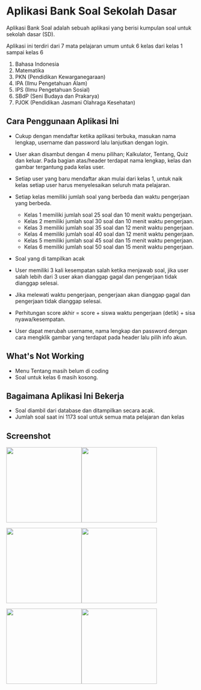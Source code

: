 # Aplikasi Bank Soal Sekolah Dasar

Aplikasi Bank Soal adalah sebuah aplikasi yang berisi kumpulan soal untuk sekolah dasar (SD).

Aplikasi ini terdiri dari 7 mata pelajaran umum untuk 6 kelas dari kelas 1 sampai kelas 6

1. Bahasa Indonesia
2. Matematika
3. PKN (Pendidikan Kewarganegaraan)
4. IPA (Ilmu Pengetahuan Alam)
5. IPS (Ilmu Pengetahuan Sosial)
6. SBdP (Seni Budaya dan Prakarya)
7. PJOK (Pendidikan Jasmani Olahraga Kesehatan)

## Cara Penggunaan Aplikasi Ini

- Cukup dengan mendaftar ketika aplikasi terbuka, masukan nama lengkap, username dan password lalu lanjutkan dengan login.
- User akan disambut dengan 4 menu pilihan; Kalkulator, Tentang, Quiz dan keluar. Pada bagian atas/header terdapat nama lengkap, kelas dan gambar tergantung pada kelas user.
- Setiap user yang baru mendaftar akan mulai dari kelas 1, untuk naik kelas setiap user harus menyelesaikan seluruh mata pelajaran.
- Setiap kelas memiliki jumlah soal yang berbeda dan waktu pengerjaan yang berbeda.
  * Kelas 1 memiliki jumlah soal 25 soal dan 10 menit waktu pengerjaan.
  * Kelas 2 memiliki jumlah soal 30 soal dan 10 menit waktu pengerjaan.
  * Kelas 3 memiliki jumlah soal 35 soal dan 12 menit waktu pengerjaan.
  * Kelas 4 memiliki jumlah soal 40 soal dan 12 menit waktu pengerjaan.
  * Kelas 5 memiliki jumlah soal 45 soal dan 15 menit waktu pengerjaan.
  * Kelas 6 memiliki jumlah soal 50 soal dan 15 menit waktu pengerjaan.
- Soal yang di tampilkan acak
- User memiliki 3 kali kesempatan salah ketika menjawab soal, jika user salah lebih dari 3 user akan dianggap gagal dan pengerjaan tidak dianggap selesai.

- Jika melewati waktu pengerjaan, pengerjaan akan dianggap gagal dan pengerjaan tidak dianggap selesai.

- Perhitungan score akhir = score + siswa waktu pengerjaan (detik) + sisa nyawa/kesempatan.

- User dapat merubah username, nama lengkap dan password dengan cara mengklik gambar yang terdapat pada header lalu pilih info akun.

## What's Not Working

- Menu Tentang masih belum di coding
- Soal untuk kelas 6 masih kosong.

## Bagaimana Aplikasi Ini Bekerja

- Soal diambil dari database dan ditampilkan secara acak.
- Jumlah soal saat ini 1173 soal untuk semua mata pelajaran dan kelas

## Screenshot

<img src="https://user-images.githubusercontent.com/62935709/84744077-fa95ab00-afdc-11ea-8828-1c8e2ad7af32.png" width="200"><img src="https://user-images.githubusercontent.com/62935709/84744059-f5386080-afdc-11ea-839e-9a72fc461875.png" width="200">

<img src="https://user-images.githubusercontent.com/62935709/84744084-fbc6d800-afdc-11ea-9e31-2a085688e30e.png" width="200"><img src="https://user-images.githubusercontent.com/62935709/84744064-f8335100-afdc-11ea-9cec-7be8e208bef6.png" width="200">

<img src="https://user-images.githubusercontent.com/62935709/84744071-f9647e00-afdc-11ea-9468-d959b5bad774.png" width="200"><img src="https://user-images.githubusercontent.com/62935709/84744075-f9fd1480-afdc-11ea-9597-1577b8ea9020.png" width="200">
